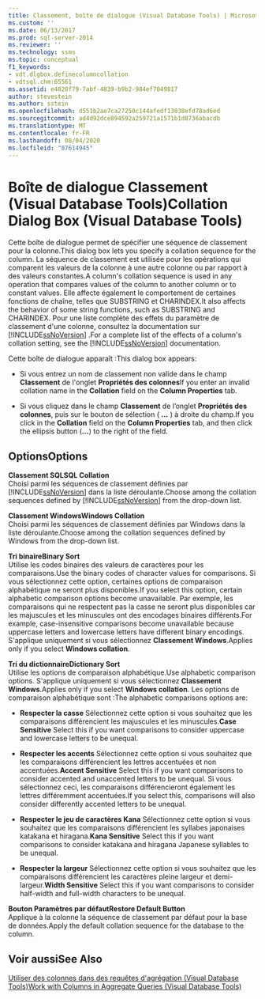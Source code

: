 ```yaml
---
title: Classement, boîte de dialogue (Visual Database Tools) | Microsoft Docs
ms.custom: ''
ms.date: 06/13/2017
ms.prod: sql-server-2014
ms.reviewer: ''
ms.technology: ssms
ms.topic: conceptual
f1_keywords:
- vdt.dlgbox.definecolumncollation
- vdtsql.chm:65561
ms.assetid: e4020f79-7abf-4839-b9b2-984ef7049817
author: stevestein
ms.author: sstein
ms.openlocfilehash: d551b2ae7ca27250c144afedf13038efd78ad6ed
ms.sourcegitcommit: ad4d92dce894592a259721a1571b1d8736abacdb
ms.translationtype: MT
ms.contentlocale: fr-FR
ms.lasthandoff: 08/04/2020
ms.locfileid: "87614945"
---
```

# <a name="collation-dialog-box-visual-database-tools"></a><span data-ttu-id="6913b-102">Boîte de dialogue Classement (Visual Database Tools)</span><span class="sxs-lookup"><span data-stu-id="6913b-102">Collation Dialog Box (Visual Database Tools)</span></span>
  <span data-ttu-id="6913b-103">Cette boîte de dialogue permet de spécifier une séquence de classement pour la colonne.</span><span class="sxs-lookup"><span data-stu-id="6913b-103">This dialog box lets you specify a collation sequence for the column.</span></span> <span data-ttu-id="6913b-104">La séquence de classement est utilisée pour les opérations qui comparent les valeurs de la colonne à une autre colonne ou par rapport à des valeurs constantes.</span><span class="sxs-lookup"><span data-stu-id="6913b-104">A column's collation sequence is used in any operation that compares values of the column to another column or to constant values.</span></span> <span data-ttu-id="6913b-105">Elle affecte également le comportement de certaines fonctions de chaîne, telles que SUBSTRING et CHARINDEX.</span><span class="sxs-lookup"><span data-stu-id="6913b-105">It also affects the behavior of some string functions, such as SUBSTRING and CHARINDEX.</span></span> <span data-ttu-id="6913b-106">Pour une liste complète des effets du paramètre de classement d'une colonne, consultez la documentation sur [!INCLUDE[ssNoVersion](../../includes/ssnoversion-md.md)] .</span><span class="sxs-lookup"><span data-stu-id="6913b-106">For a complete list of the effects of a column's collation setting, see the [!INCLUDE[ssNoVersion](../../includes/ssnoversion-md.md)] documentation.</span></span>  
  
 <span data-ttu-id="6913b-107">Cette boîte de dialogue apparaît :</span><span class="sxs-lookup"><span data-stu-id="6913b-107">This dialog box appears:</span></span>  
  
-   <span data-ttu-id="6913b-108">Si vous entrez un nom de classement non valide dans le champ **Classement** de l'onglet **Propriétés des colonnes**</span><span class="sxs-lookup"><span data-stu-id="6913b-108">If you enter an invalid collation name in the **Collation** field on the **Column Properties** tab.</span></span>  
  
-   <span data-ttu-id="6913b-109">Si vous cliquez dans le champ **Classement** de l’onglet **Propriétés des colonnes**, puis sur le bouton de sélection ( **...** ) à droite du champ.</span><span class="sxs-lookup"><span data-stu-id="6913b-109">If you click in the **Collation** field on the **Column Properties** tab, and then click the ellipsis button (**...**) to the right of the field.</span></span>  
  
## <a name="options"></a><span data-ttu-id="6913b-110">Options</span><span class="sxs-lookup"><span data-stu-id="6913b-110">Options</span></span>  
 <span data-ttu-id="6913b-111">**Classement SQL**</span><span class="sxs-lookup"><span data-stu-id="6913b-111">**SQL Collation**</span></span>  
 <span data-ttu-id="6913b-112">Choisi parmi les séquences de classement définies par [!INCLUDE[ssNoVersion](../../includes/ssnoversion-md.md)] dans la liste déroulante.</span><span class="sxs-lookup"><span data-stu-id="6913b-112">Choose among the collation sequences defined by [!INCLUDE[ssNoVersion](../../includes/ssnoversion-md.md)] from the drop-down list.</span></span>  
  
 <span data-ttu-id="6913b-113">**Classement Windows**</span><span class="sxs-lookup"><span data-stu-id="6913b-113">**Windows Collation**</span></span>  
 <span data-ttu-id="6913b-114">Choisi parmi les séquences de classement définies par Windows dans la liste déroulante.</span><span class="sxs-lookup"><span data-stu-id="6913b-114">Choose among the collation sequences defined by Windows from the drop-down list.</span></span>  
  
 <span data-ttu-id="6913b-115">**Tri binaire**</span><span class="sxs-lookup"><span data-stu-id="6913b-115">**Binary Sort**</span></span>  
 <span data-ttu-id="6913b-116">Utilise les codes binaires des valeurs de caractères pour les comparaisons.</span><span class="sxs-lookup"><span data-stu-id="6913b-116">Use the binary codes of character values for comparisons.</span></span> <span data-ttu-id="6913b-117">Si vous sélectionnez cette option, certaines options de comparaison alphabétique ne seront plus disponibles.</span><span class="sxs-lookup"><span data-stu-id="6913b-117">If you select this option, certain alphabetic comparison options become unavailable.</span></span> <span data-ttu-id="6913b-118">Par exemple, les comparaisons qui ne respectent pas la casse ne seront plus disponibles car les majuscules et les minuscules ont des encodages binaires différents.</span><span class="sxs-lookup"><span data-stu-id="6913b-118">For example, case-insensitive comparisons become unavailable because uppercase letters and lowercase letters have different binary encodings.</span></span> <span data-ttu-id="6913b-119">S'applique uniquement si vous sélectionnez **Classement Windows**.</span><span class="sxs-lookup"><span data-stu-id="6913b-119">Applies only if you select **Windows collation**.</span></span>  
  
 <span data-ttu-id="6913b-120">**Tri du dictionnaire**</span><span class="sxs-lookup"><span data-stu-id="6913b-120">**Dictionary Sort**</span></span>  
 <span data-ttu-id="6913b-121">Utilise les options de comparaison alphabétique.</span><span class="sxs-lookup"><span data-stu-id="6913b-121">Use alphabetic comparison options.</span></span> <span data-ttu-id="6913b-122">S'applique uniquement si vous sélectionnez **Classement Windows**.</span><span class="sxs-lookup"><span data-stu-id="6913b-122">Applies only if you select **Windows collation**.</span></span> <span data-ttu-id="6913b-123">Les options de comparaison alphabétique sont :</span><span class="sxs-lookup"><span data-stu-id="6913b-123">The alphabetic comparisons options are:</span></span>  
  
-   <span data-ttu-id="6913b-124">**Respecter la casse** Sélectionnez cette option si vous souhaitez que les comparaisons différencient les majuscules et les minuscules.</span><span class="sxs-lookup"><span data-stu-id="6913b-124">**Case Sensitive** Select this if you want comparisons to consider uppercase and lowercase letters to be unequal.</span></span>  
  
-   <span data-ttu-id="6913b-125">**Respecter les accents** Sélectionnez cette option si vous souhaitez que les comparaisons différencient les lettres accentuées et non accentuées.</span><span class="sxs-lookup"><span data-stu-id="6913b-125">**Accent Sensitive** Select this if you want comparisons to consider accented and unaccented letters to be unequal.</span></span> <span data-ttu-id="6913b-126">Si vous sélectionnez ceci, les comparaisons différencieront également les lettres différemment accentuées.</span><span class="sxs-lookup"><span data-stu-id="6913b-126">If you select this, comparisons will also consider differently accented letters to be unequal.</span></span>  
  
-   <span data-ttu-id="6913b-127">**Respecter le jeu de caractères Kana** Sélectionnez cette option si vous souhaitez que les comparaisons différencient les syllabes japonaises katakana et hiragana.</span><span class="sxs-lookup"><span data-stu-id="6913b-127">**Kana Sensitive** Select this if you want comparisons to consider katakana and hiragana Japanese syllables to be unequal.</span></span>  
  
-   <span data-ttu-id="6913b-128">**Respecter la largeur** Sélectionnez cette option si vous souhaitez que les comparaisons différencient les caractères pleine largeur et demi-largeur.</span><span class="sxs-lookup"><span data-stu-id="6913b-128">**Width Sensitive** Select this if you want comparisons to consider half-width and full-width characters to be unequal.</span></span>  
  
 <span data-ttu-id="6913b-129">**Bouton Paramètres par défaut**</span><span class="sxs-lookup"><span data-stu-id="6913b-129">**Restore Default Button**</span></span>  
 <span data-ttu-id="6913b-130">Applique à la colonne la séquence de classement par défaut pour la base de données.</span><span class="sxs-lookup"><span data-stu-id="6913b-130">Apply the default collation sequence for the database to the column.</span></span>  
  
## <a name="see-also"></a><span data-ttu-id="6913b-131">Voir aussi</span><span class="sxs-lookup"><span data-stu-id="6913b-131">See Also</span></span>  
 [<span data-ttu-id="6913b-132">Utiliser des colonnes dans des requêtes d'agrégation &#40;Visual Database Tools&#41;</span><span class="sxs-lookup"><span data-stu-id="6913b-132">Work with Columns in Aggregate Queries &#40;Visual Database Tools&#41;</span></span>](visual-database-tools.md)  
  
  
